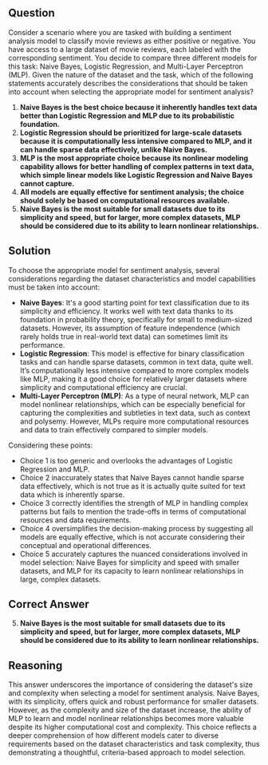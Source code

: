 ## Question
Consider a scenario where you are tasked with building a sentiment analysis model to classify movie reviews as either positive or negative. You have access to a large dataset of movie reviews, each labeled with the corresponding sentiment. You decide to compare three different models for this task: Naive Bayes, Logistic Regression, and Multi-Layer Perceptron (MLP). Given the nature of the dataset and the task, which of the following statements accurately describes the considerations that should be taken into account when selecting the appropriate model for sentiment analysis?

1. **Naive Bayes is the best choice because it inherently handles text data better than Logistic Regression and MLP due to its probabilistic foundation.**
2. **Logistic Regression should be prioritized for large-scale datasets because it is computationally less intensive compared to MLP, and it can handle sparse data effectively, unlike Naive Bayes.**
3. **MLP is the most appropriate choice because its nonlinear modeling capability allows for better handling of complex patterns in text data, which simple linear models like Logistic Regression and Naive Bayes cannot capture.**
4. **All models are equally effective for sentiment analysis; the choice should solely be based on computational resources available.**
5. **Naive Bayes is the most suitable for small datasets due to its simplicity and speed, but for larger, more complex datasets, MLP should be considered due to its ability to learn nonlinear relationships.**

## Solution
To choose the appropriate model for sentiment analysis, several considerations regarding the dataset characteristics and model capabilities must be taken into account:
- **Naive Bayes**: It's a good starting point for text classification due to its simplicity and efficiency. It works well with text data thanks to its foundation in probability theory, specifically for small to medium-sized datasets. However, its assumption of feature independence (which rarely holds true in real-world text data) can sometimes limit its performance.
- **Logistic Regression**: This model is effective for binary classification tasks and can handle sparse datasets, common in text data, quite well. It’s computationally less intensive compared to more complex models like MLP, making it a good choice for relatively larger datasets where simplicity and computational efficiency are crucial.
- **Multi-Layer Perceptron (MLP)**: As a type of neural network, MLP can model nonlinear relationships, which can be especially beneficial for capturing the complexities and subtleties in text data, such as context and polysemy. However, MLPs require more computational resources and data to train effectively compared to simpler models.

Considering these points:
- Choice 1 is too generic and overlooks the advantages of Logistic Regression and MLP.
- Choice 2 inaccurately states that Naive Bayes cannot handle sparse data effectively, which is not true as it is actually quite suited for text data which is inherently sparse.
- Choice 3 correctly identifies the strength of MLP in handling complex patterns but fails to mention the trade-offs in terms of computational resources and data requirements.
- Choice 4 oversimplifies the decision-making process by suggesting all models are equally effective, which is not accurate considering their conceptual and operational differences.
- Choice 5 accurately captures the nuanced considerations involved in model selection: Naive Bayes for simplicity and speed with smaller datasets, and MLP for its capacity to learn nonlinear relationships in large, complex datasets.

## Correct Answer
5. **Naive Bayes is the most suitable for small datasets due to its simplicity and speed, but for larger, more complex datasets, MLP should be considered due to its ability to learn nonlinear relationships.**

## Reasoning
This answer underscores the importance of considering the dataset's size and complexity when selecting a model for sentiment analysis. Naive Bayes, with its simplicity, offers quick and robust performance for smaller datasets. However, as the complexity and size of the dataset increase, the ability of MLP to learn and model nonlinear relationships becomes more valuable despite its higher computational cost and complexity. This choice reflects a deeper comprehension of how different models cater to diverse requirements based on the dataset characteristics and task complexity, thus demonstrating a thoughtful, criteria-based approach to model selection.